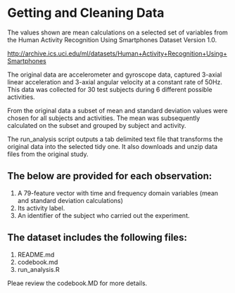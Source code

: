 Getting and Cleaning Data
===========================

The values shown are mean calculations on a selected set of variables from the Human Activity Recognition Using Smartphones Dataset Version 1.0.

http://archive.ics.uci.edu/ml/datasets/Human+Activity+Recognition+Using+Smartphones

The original data are accelerometer and gyroscope data, captured 3-axial linear acceleration and 3-axial angular velocity at a constant rate of 50Hz. This data was collected for 30 test subjects during 6 different possible activities.

From the original data a subset of mean and standard deviation values were chosen for all subjects and activities. The mean was subsequently calculated on the subset and grouped by subject and activity.

The run_analysis script outputs a tab delimited text file that transforms the original data into the selected tidy one. It also downloads and unzip data files from the original study.

The below are provided for each observation:
---------------------------------------
1. A 79-feature vector with time and frequency domain variables (mean and standard deviation calculations)
2. Its activity label.
3. An identifier of the subject who carried out the experiment.


The dataset includes the following files:
----------------------------------------
1. README.md
2. codebook.md
3. run_analysis.R

Pleae review the codebook.MD for more details.